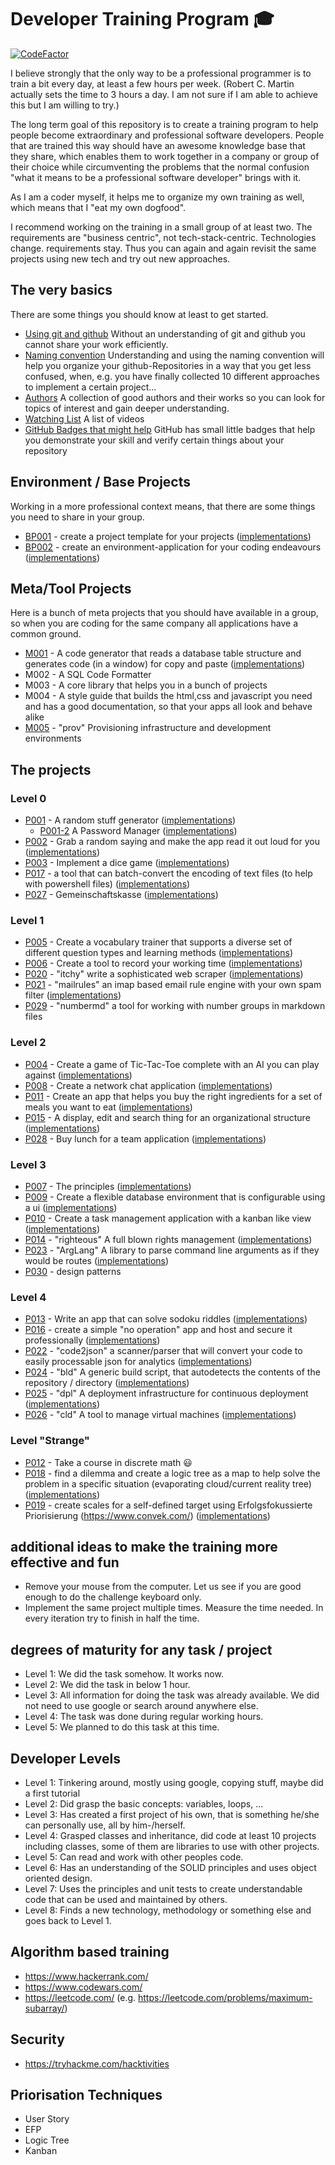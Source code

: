 # Developer Training Program :mortar_board:

[![CodeFactor](https://www.codefactor.io/repository/github/stho32/training/badge)](https://www.codefactor.io/repository/github/stho32/training)

I believe strongly that the only way to be a professional programmer is to train a bit every day, at least a few hours per week. (Robert C. Martin actually sets the time to 3 hours a day. I am not sure if I am able to achieve this but I am willing to try.)

The long term goal of this repository is to create a training program to help people become extraordinary and professional software developers. People that are trained this way should have an awesome knowledge base that they share, which enables them to work together in a company or group of their choice while circumventing the problems that the normal confusion "what it means to be a professional software developer" brings with it.

As I am a coder myself, it helps me to organize my own training as well, which means that I "eat my own dogfood".

I recommend working on the training in a small group of at least two. The requirements are "business centric", not tech-stack-centric. Technologies change. requirements stay. Thus you can again and again revisit the same projects using new tech and try out new approaches.

## The very basics

There are some things you should know at least to get started.  

- [Using git and github](GetStarted/git-and-github.md) Without an understanding of git and github you cannot share your work efficiently.
- [Naming convention](GetStarted/Naming-convention.md) Understanding and using the naming convention will help you organize your github-Repositories in a way that you get less confused, when, e.g. you have finally collected 10 different approaches to implement a certain project... 
- [Authors](GetStarted/Books/index.md) A collection of good authors and their works so you can look for topics of interest and gain deeper understanding.
- [Watching List](GetStarted/Good-Videos.md) A list of videos
- [GitHub Badges that might help](GetStarted/github-badges.md) GitHub has small little badges that help you demonstrate your skill and verify certain things about your repository

## Environment / Base Projects

Working in a more professional context means, that there are some things you need to share in your group.

- [BP001](BaseProjects/BP001/README.md) - create a project template for your projects ([implementations](BaseProjects/BP001/KnownImplementations.md))
- [BP002](BaseProjects/BP002/README.md) - create an environment-application for your coding endeavours ([implementations](BaseProjects/BP002/KnownImplementations.md))

## Meta/Tool Projects

Here is a bunch of meta projects that you should have available in a group, so when you are coding for the same company all applications have a common ground.

- [M001](ToolProjects/M001/README.md) - A code generator that reads a database table structure and generates code (in a window) for copy and paste ([implementations](ToolProjects/M001/KnownImplementations.md))
- M002 - A SQL Code Formatter
- M003 - A core library that helps you in a bunch of projects
- M004 - A style guide that builds the html,css and javascript you need and has a good documentation, so that your apps all look and behave alike
- [M005](ToolProjects/M005/README.md) - "prov" Provisioning infrastructure and development environments

## The projects

### Level 0

- [P001](Projects/P001/README.md) - A random stuff generator ([implementations](Projects/P001/KnownImplementations.md))
    - [P001-2](Projects/P001-2/README.md) A Password Manager ([implementations](Projects/P001-2/KnownImplementations.md))
- [P002](Projects/P002/README.md) - Grab a random saying and make the app read it out loud for you ([implementations](P002/KnownImplementations.md))
- [P003](Projects/P003/README.md) - Implement a dice game ([implementations](Projects/P003/KnownImplementations.md))
- [P017](Projects/P017/README.md) - a tool that can batch-convert the encoding of text files (to help with powershell files) ([implementations](Projects/P017/KnownImplementations.md))
- [P027](Projects/P027/README.md) - Gemeinschaftskasse ([implementations](Projects/P027/KnownImplementations.md))

### Level 1

- [P005](Projects/P005/README.md) - Create a vocabulary trainer that supports a diverse set of different question types and learning methods ([implementations](Projects/P005/KnownImplementations.md))
- [P006](Projects/P006/README.md) - Create a tool to record your working time ([implementations](Projects/P006/KnownImplementations.md))
- [P020](Projects/P020/README.md) - "itchy" write a sophisticated web scraper ([implementations](Projects/P020/KnownImplementations.md))
- [P021](Projects/P021/README.md) - "mailrules" an imap based email rule engine with your own spam filter ([implementations](Projects/P021/KnownImplementations.md))
- [P029](Projects/P029/README.md) - "numbermd" a tool for working with number groups in markdown files

### Level 2

- [P004](Projects/P004/README.md) - Create a game of Tic-Tac-Toe complete with an AI you can play against ([implementations](Projects/P004/KnownImplementations.md))
- [P008](Projects/P008/README.md) - Create a network chat application ([implementations](Projects/P008/KnownImplementations.md))
- [P011](Projects/P011/README.md) - Create an app that helps you buy the right ingredients for a set of meals you want to eat ([implementations](Projects/P011/KnownImplementations.md))
- [P015](Projects/P015/README.md) - A display, edit and search thing for an organizational structure ([implementations](Projects/P015/KnownImplementations.md))
- [P028](Projects/P028/README.md) - Buy lunch for a team application ([implementations](Projects/P028/KnownImplementations.md))

### Level 3

- [P007](Projects/P007/README.md) - The principles ([implementations](Projects/P007/KnownImplementations.md))
- [P009](Projects/P009/README.md) - Create a flexible database environment that is configurable using a ui ([implementations](Projects/P009/KnownImplementations.md))
- [P010](Projects/P010/README.md) - Create a task management application with a kanban like view ([implementations](Projects/P010/KnownImplementations.md))
- [P014](Projects/P014/README.md) - "righteous" A full blown rights management  ([implementations](Projects/P014/KnownImplementations.md))
- [P023](Projects/P023/README.md) - "ArgLang" A library to parse command line arguments as if they would be routes ([implementations](Projects/P023/KnownImplementations.md))
- [P030](Projects/P030/README.md) - design patterns

### Level 4
- [P013](Projects/P013/README.md) - Write an app that can solve sodoku riddles ([implementations](Projects/P013/KnownImplementations.md))
- [P016](Projects/P016/README.md) - create a simple "no operation" app and host and secure it professionally ([implementations](Projects/P016/KnownImplementations.md))
- [P022](Projects/P022/README.md) - "code2json" a scanner/parser that will convert your code to easily processable json for analytics ([implementations](Projects/P022/KnownImplementations.md))
- [P024](Projects/P024/README.md) - "bld" A generic build script, that autodetects the contents of the repository / directory ([implementations](Projects/P024/KnownImplementations.md))
- [P025](Projects/P025/README.md) - "dpl" A deployment infrastructure for continuous deployment ([implementations](Projects/P025/KnownImplementations.md))
- [P026](Projects/P026/README.md) - "cld" A tool to manage virtual machines ([implementations](Projects/P026/KnownImplementations.md))

### Level "Strange"

- [P012](https://www.youtube.com/watch?v=rdXw7Ps9vxc&list=PLHXZ9OQGMqxersk8fUxiUMSIx0DBqsKZS&index=1) - Take a course in discrete math 😃
- [P018](Projects/P018/README.md) - find a dilemma and create a logic tree as a map to help solve the problem in a specific situation (evaporating cloud/current reality tree) ([implementations](Projects/P018/KnownImplementations.md))
- [P019](Projects/P019/README.md) - create scales for a self-defined target using Erfolgsfokussierte Priorisierung (https://www.convek.com/) ([implementations](Projects/P019/KnownImplementations.md))


## additional ideas to make the training more effective and fun

- Remove your mouse from the computer. Let us see if you are good enough to do the challenge keyboard only.
- Implement the same project multiple times. Measure the time needed. In every iteration try to finish in half the time.

## degrees of maturity for any task / project

- Level 1: We did the task somehow. It works now. 
- Level 2: We did the task in below 1 hour.
- Level 3: All information for doing the task was already available. We did not need to use google or search around anywhere else.
- Level 4: The task was done during regular working hours.
- Level 5: We planned to do this task at this time.

## Developer Levels

- Level 1: Tinkering around, mostly using google, copying stuff, maybe did a first tutorial
- Level 2: Did grasp the basic concepts: variables, loops, ...
- Level 3: Has created a first project of his own, that is something he/she can personally use, all by him-/herself.
- Level 4: Grasped classes and inheritance, did code at least 10 projects including classes, some of them are libraries to use with other projects.
- Level 5: Can read and work with other peoples code. 
- Level 6: Has an understanding of the SOLID principles and uses object oriented design.
- Level 7: Uses the principles and unit tests to create understandable code that can be used and maintained by others.
- Level 8: Finds a new technology, methodology or something else and goes back to Level 1.

## Algorithm based training

- https://www.hackerrank.com/
- https://www.codewars.com/
- https://leetcode.com/ (e.g. https://leetcode.com/problems/maximum-subarray/)

## Security

- https://tryhackme.com/hacktivities

## Priorisation Techniques

- User Story
- EFP
- Logic Tree
- Kanban


